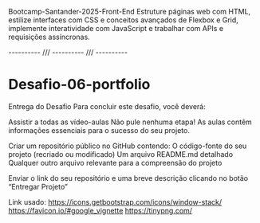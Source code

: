Bootcamp-Santander-2025-Front-End
Estruture páginas web com HTML, estilize interfaces com CSS e conceitos avançados de Flexbox e Grid, implemente interatividade com JavaScript e trabalhar com APIs e requisições assíncronas.

---------- /// ---------- /// ----------

# Desafio-06-portfolio

Entrega do Desafio
Para concluir este desafio, você deverá:

Assistir a todas as vídeo-aulas
Não pule nenhuma etapa! As aulas contêm informações essenciais para o sucesso do seu projeto.

Criar um repositório público no GitHub contendo:
O código-fonte do seu projeto (recriado ou modificado)
Um arquivo README.md detalhado
Qualquer outro arquivo relevante para a compreensão do projeto

Enviar o link do seu repositório e uma breve descrição clicando no botão “Entregar Projeto”

Link usado:
https://icons.getbootstrap.com/icons/window-stack/
https://favicon.io/#google_vignette
https://tinypng.com/
